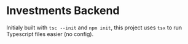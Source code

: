 # Investments Backend

Initialy built with `tsc --init` and `npm init`, this project uses `tsx` to run Typescript files easier (no config).



